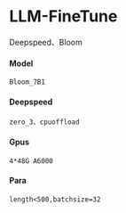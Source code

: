 # LLM-FineTune
Deepspeed、Bloom

#### Model
    Bloom_7B1
 
#### Deepspeed
    zero_3、cpuoffload
 
#### Gpus
    4*48G A6000

#### Para
    length<500,batchsize=32

